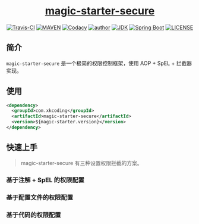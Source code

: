<h1 align="center"><a href="https://github.com/xkcoding/magic-starter/magic-starter-secure" target="_blank">magic-starter-secure</a></h1>
<p align="center">
<a href="https://travis-ci.com/xkcoding/magic-starter" target="_blank"><img alt="Travis-CI" src="https://travis-ci.com/xkcoding/magic-starter.svg?branch=master"/></a>
  <a href="https://search.maven.org/artifact/com.xkcoding/magic-starter-secure" target="_blank"><img alt="MAVEN" src="https://img.shields.io/maven-central/v/com.xkcoding/magic-starter-secure.svg?color=brightgreen&label=Maven%20Central"></a>
  <a href="https://www.codacy.com/manual/xkcoding/magic-starter?utm_source=github.com&amp;utm_medium=referral&amp;utm_content=xkcoding/magic-starter&amp;utm_campaign=Badge_Grade" target="_blank"><img alt="Codacy" src="https://api.codacy.com/project/badge/Grade/6b998c3a533e451690b4164ab1acd164"/></a>
  <a href="https://xkcoding.com" target="_blank"><img alt="author" src="https://img.shields.io/badge/author-Yangkai.Shen-blue.svg"/></a>
  <a href="https://www.oracle.com/technetwork/java/javase/downloads/index.html" target="_blank"><img alt="JDK" src="https://img.shields.io/badge/JDK-1.8.0_162-orange.svg"/></a>
  <a href="https://docs.spring.io/spring-boot/docs/2.1.8.RELEASE/reference/html/" target="_blank"><img alt="Spring Boot" src="https://img.shields.io/badge/Spring Boot-2.1.8.RELEASE-brightgreen.svg"/></a>
  <a href="https://github.com/xkcoding/magic-starter/blob/master/LICENSE" target="_blank"><img alt="LICENSE" src="https://img.shields.io/github/license/xkcoding/magic-starter.svg"/></a>
</p>

## 简介

`magic-starter-secure` 是一个极简的权限控制框架，使用 AOP + SpEL + 拦截器 实现。

## 使用

```xml
<dependency>
  <groupId>com.xkcoding</groupId>
  <artifactId>magic-starter-secure</artifactId>
  <version>${magic-starter.version}</version>
</dependency>
```

## 快速上手

> magic-starter-secure 有三种设置权限拦截的方案。

### 基于注解 + SpEL 的权限配置



### 基于配置文件的权限配置



### 基于代码的权限配置

